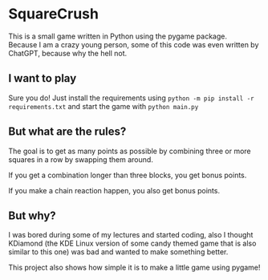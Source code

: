 # SquareCrush

This is a small game written in Python using the pygame package.  
Because I am a crazy young person, some of this code was even written by ChatGPT, because why the hell not. 

## I want to play
Sure you do! 
Just install the requirements using `python -m pip install -r requirements.txt` and start the game with `python main.py`

## But what are the rules?
The goal is to get as many points as possible by combining three or more squares in a row by swapping them around. 

If you get a combination longer than three blocks, you get bonus points. 

If you make a chain reaction happen, you also get bonus points. 

## But why? 
I was bored during some of my lectures and started coding, also I thought KDiamond (the KDE Linux version of 
some candy themed game that is also similar to this one) was bad and wanted to make something better. 

This project also shows how simple it is to make a little game using pygame!